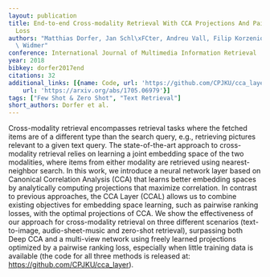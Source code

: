 ```yaml
---
layout: publication
title: End-to-end Cross-modality Retrieval With CCA Projections And Pairwise Ranking
  Loss
authors: "Matthias Dorfer, Jan Schl\xFCter, Andreu Vall, Filip Korzeniowski, Gerhard\
  \ Widmer"
conference: International Journal of Multimedia Information Retrieval
year: 2018
bibkey: dorfer2017end
citations: 32
additional_links: [{name: Code, url: 'https://github.com/CPJKU/cca_layer'}, {name: Paper,
    url: 'https://arxiv.org/abs/1705.06979'}]
tags: ["Few Shot & Zero Shot", "Text Retrieval"]
short_authors: Dorfer et al.
---
```

Cross-modality retrieval encompasses retrieval tasks where the fetched items
are of a different type than the search query, e.g., retrieving pictures
relevant to a given text query. The state-of-the-art approach to cross-modality
retrieval relies on learning a joint embedding space of the two modalities,
where items from either modality are retrieved using nearest-neighbor search.
In this work, we introduce a neural network layer based on Canonical
Correlation Analysis (CCA) that learns better embedding spaces by analytically
computing projections that maximize correlation. In contrast to previous
approaches, the CCA Layer (CCAL) allows us to combine existing objectives for
embedding space learning, such as pairwise ranking losses, with the optimal
projections of CCA. We show the effectiveness of our approach for
cross-modality retrieval on three different scenarios (text-to-image,
audio-sheet-music and zero-shot retrieval), surpassing both Deep CCA and a
multi-view network using freely learned projections optimized by a pairwise
ranking loss, especially when little training data is available (the code for
all three methods is released at: https://github.com/CPJKU/cca_layer).